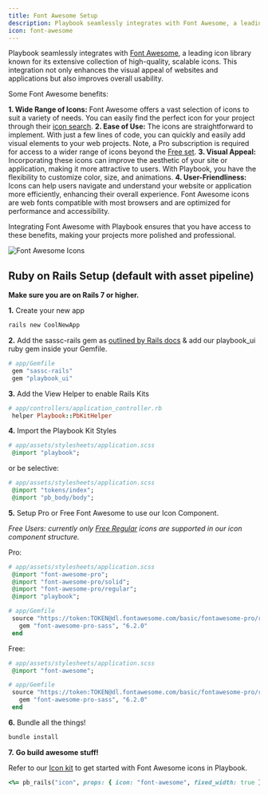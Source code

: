 ```yaml
---
title: Font Awesome Setup
description: Playbook seamlessly integrates with Font Awesome, a leading icon library known for its extensive collection of high-quality, scalable icons. This integration not only enhances the visual appeal of websites and applications but also improves overall usability.
icon: font-awesome
---
```


Playbook seamlessly integrates with [Font Awesome](https://fontawesome.com/), a leading icon library known for its extensive collection of high-quality, scalable icons. This integration not only enhances the visual appeal of websites and applications but also improves overall usability. 

Some Font Awesome benefits:

**1. Wide Range of Icons:** Font Awesome offers a vast selection of icons to suit a variety of needs. You can easily find the perfect icon for your project through their [icon search](https://fontawesome.com/search).
**2. Ease of Use:** The icons are straightforward to implement. With just a few lines of code, you can quickly and easily add visual elements to your web projects. Note, a Pro subscription is required for access to a wider range of icons beyond the [Free set](https://fontawesome.com/search?o=r&m=free&s=regular).
**3. Visual Appeal:** Incorporating these icons can improve the aesthetic of your site or application, making it more attractive to users. With Playbook, you have the flexibility to customize color, size, and animations.
**4. User-Friendliness:** Icons can help users navigate and understand your website or application more efficiently, enhancing their overall experience. Font Awesome icons are web fonts compatible with most browsers and are optimized for performance and accessibility.

Integrating Font Awesome with Playbook ensures that you have access to these benefits, making your projects more polished and professional.

![Font Awesome Icons](https://cdn.hashnode.com/res/hashnode/image/upload/v1702882676689/8da380bd-d295-4d7f-8d29-7154ab845781.png)

## Ruby on Rails Setup (default with asset pipeline)

**Make sure you are on Rails 7 or higher.**

**1.** Create your new app

```sh
rails new CoolNewApp
```

**2.** Add the sassc-rails gem as [outlined by Rails docs](/guides/getting_started/ruby_on_rails_setup) & add our playbook_ui ruby gem inside your Gemfile. 

```rb
# app/Gemfile
 gem "sassc-rails"
 gem "playbook_ui"
```

**3.** Add the View Helper to enable Rails Kits

```rb
# app/controllers/application_controller.rb
 helper Playbook::PbKitHelper
```

**4.** Import the Playbook Kit Styles

```rb
# app/assets/stylesheets/application.scss
 @import "playbook";
```

or be selective:

```rb
# app/assets/stylesheets/application.scss
 @import "tokens/index";
 @import "pb_body/body";
```

**5.** Setup Pro or Free Font Awesome to use our Icon Component.

*Free Users: currently only [Free Regular](https://fontawesome.com/search?o=r&m=free&s=regular) icons are supported in our icon component structure.*

Pro:

```rb
# app/assets/stylesheets/application.scss
 @import "font-awesome-pro";
 @import "font-awesome-pro/solid";
 @import "font-awesome-pro/regular";
 @import "playbook";
```

```rb
# app/Gemfile
 source "https://token:TOKEN@dl.fontawesome.com/basic/fontawesome-pro/ruby/" do
   gem "font-awesome-pro-sass", "6.2.0"
 end
```

Free:

```rb
# app/assets/stylesheets/application.scss
 @import "font-awesome";
```

```rb
# app/Gemfile
 source "https://token:TOKEN@dl.fontawesome.com/basic/fontawesome-pro/ruby/" do
   gem "font-awesome-pro-sass", "6.2.0"
 end
```

**6.** Bundle all the things!

```sh
bundle install
```

**7.** **Go build awesome stuff!**

Refer to our [Icon kit](/kits/icon) to get started with Font Awesome icons in Playbook. 

```rb
<%= pb_rails("icon", props: { icon: "font-awesome", fixed_width: true }) %>
```